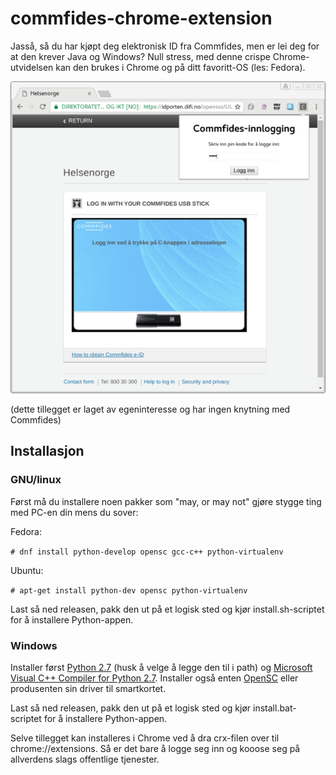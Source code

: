 commfides-chrome-extension
=====

Jasså, så du har kjøpt deg elektronisk ID fra Commfides, men er lei deg for at den krever Java og Windows? Null stress, med denne crispe Chrome-utvidelsen kan den brukes i Chrome og på ditt favoritt-OS (les: Fedora).

![bilde](https://raw.githubusercontent.com/magnuswatn/commfides-chrome-extension/master/docs/bilde.png)

(dette tillegget er laget av egeninteresse og har ingen knytning med Commfides)

## Installasjon

### GNU/linux

Først må du installere noen pakker som "may, or may not" gjøre stygge ting med PC-en din mens du sover:

Fedora:

`# dnf install python-develop opensc gcc-c++ python-virtualenv` 

Ubuntu:

`# apt-get install python-dev opensc python-virtualenv` 

Last så ned releasen, pakk den ut på et logisk sted og kjør install.sh-scriptet for å installere Python-appen.

### Windows

Installer først [Python 2.7](https://www.python.org/) (husk å velge å legge den til i path) og [Microsoft Visual C++ Compiler for Python 2.7](https://aka.ms/vcpython27). Installer også enten [OpenSC](https://github.com/OpenSC/OpenSC/releases) eller produsenten sin driver til smartkortet.

Last så ned releasen, pakk den ut på et logisk sted og kjør install.bat-scriptet for å installere Python-appen.


Selve tillegget kan installeres i Chrome ved å dra crx-filen over til chrome://extensions. Så er det bare å logge seg inn og kooose seg på allverdens slags offentlige tjenester.
